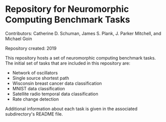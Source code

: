 # Repository for Neuromorphic Computing Benchmark Tasks

Contributors: Catherine D. Schuman, James S. Plank, J. Parker Mitchell, and Michael Goin

Repository created: 2019

This repository hosts a set of neuromorphic computing benchmark tasks.  The initial set of tasks that are included in this repository are:
- Network of oscillators
- Single source shortest path 
- Wisconsin breast cancer data classification
- MNIST data classification
- Satellite radio temporal data classification
- Rate change detection

Additional information about each task is given in the associated subdirectory's README file.
